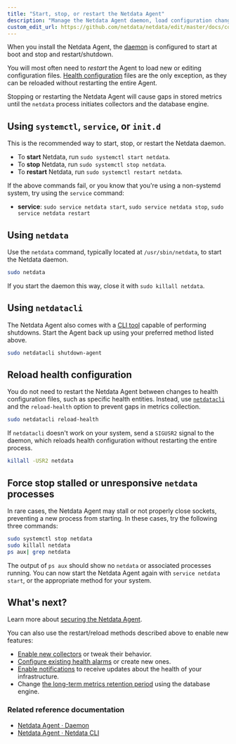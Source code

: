 ```yaml
---
title: "Start, stop, or restart the Netdata Agent"
description: "Manage the Netdata Agent daemon, load configuration changes, and troubleshoot stuck processes on systemd and non-systemd nodes."
custom_edit_url: https://github.com/netdata/netdata/edit/master/docs/configure/start-stop-restart.md
---
```




When you install the Netdata Agent, the [daemon](/docs/agent/daemon) is configured to start at boot and stop and
restart/shutdown.

You will most often need to _restart_ the Agent to load new or editing configuration files. [Health
configuration](#reload-health-configuration) files are the only exception, as they can be reloaded without restarting
the entire Agent.

Stopping or restarting the Netdata Agent will cause gaps in stored metrics until the `netdata` process initiates
collectors and the database engine.

## Using `systemctl`, `service`, or `init.d`

This is the recommended way to start, stop, or restart the Netdata daemon.

- To **start** Netdata, run `sudo systemctl start netdata`.
- To **stop** Netdata, run `sudo systemctl stop netdata`.
- To **restart** Netdata, run `sudo systemctl restart netdata`.

If the above commands fail, or you know that you're using a non-systemd system, try using the `service` command:

- **service**: `sudo service netdata start`, `sudo service netdata stop`, `sudo service netdata restart`

## Using `netdata`

Use the `netdata` command, typically located at `/usr/sbin/netdata`, to start the Netdata daemon. 

```bash
sudo netdata
```

If you start the daemon this way, close it with `sudo killall netdata`.

## Using `netdatacli`

The Netdata Agent also comes with a [CLI tool](/docs/agent/cli) capable of performing shutdowns. Start the Agent back up
using your preferred method listed above.

```bash
sudo netdatacli shutdown-agent
```

## Reload health configuration

You do not need to restart the Netdata Agent between changes to health configuration files, such as specific health
entities. Instead, use [`netdatacli`](#using-netdatacli) and the `reload-health` option to prevent gaps in metrics
collection.

```bash
sudo netdatacli reload-health
```

If `netdatacli` doesn't work on your system, send a `SIGUSR2` signal to the daemon, which reloads health configuration
without restarting the entire process.

```bash
killall -USR2 netdata
```

## Force stop stalled or unresponsive `netdata` processes

In rare cases, the Netdata Agent may stall or not properly close sockets, preventing a new process from starting. In
these cases, try the following three commands:

```bash
sudo systemctl stop netdata
sudo killall netdata
ps aux| grep netdata
```

The output of `ps aux` should show no `netdata` or associated processes running. You can now start the Netdata Agent
again with `service netdata start`, or the appropriate method for your system.

## What's next?

Learn more about [securing the Netdata Agent](/docs/configure/secure-nodes).

You can also use the restart/reload methods described above to enable new features:

- [Enable new collectors](/docs/collect/enable-configure) or tweak their behavior.
- [Configure existing health alarms](/docs/monitor/configure-alarms) or create new ones.
- [Enable notifications](/docs/monitor/enable-notifications) to receive updates about the health of your
  infrastructure.
- Change [the long-term metrics retention period](/docs/store/change-metrics-storage) using the database engine.

### Related reference documentation

- [Netdata Agent · Daemon](/docs/agent/daemon)
- [Netdata Agent · Netdata CLI](/docs/agent/cli)



